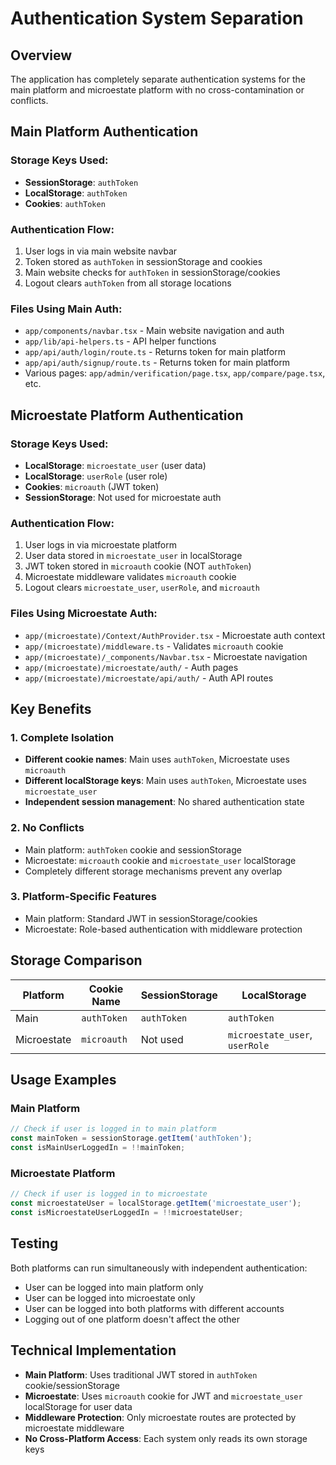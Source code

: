 # Authentication System Separation

## Overview
The application has completely separate authentication systems for the main platform and microestate platform with no cross-contamination or conflicts.

## Main Platform Authentication

### Storage Keys Used:
- **SessionStorage**: `authToken`
- **LocalStorage**: `authToken` 
- **Cookies**: `authToken`

### Authentication Flow:
1. User logs in via main website navbar
2. Token stored as `authToken` in sessionStorage and cookies
3. Main website checks for `authToken` in sessionStorage/cookies
4. Logout clears `authToken` from all storage locations

### Files Using Main Auth:
- `app/components/navbar.tsx` - Main website navigation and auth
- `app/lib/api-helpers.ts` - API helper functions
- `app/api/auth/login/route.ts` - Returns token for main platform
- `app/api/auth/signup/route.ts` - Returns token for main platform
- Various pages: `app/admin/verification/page.tsx`, `app/compare/page.tsx`, etc.

## Microestate Platform Authentication

### Storage Keys Used:
- **LocalStorage**: `microestate_user` (user data)
- **LocalStorage**: `userRole` (user role)
- **Cookies**: `microauth` (JWT token)
- **SessionStorage**: Not used for microestate auth

### Authentication Flow:
1. User logs in via microestate platform
2. User data stored in `microestate_user` in localStorage
3. JWT token stored in `microauth` cookie (NOT `authToken`)
4. Microestate middleware validates `microauth` cookie
5. Logout clears `microestate_user`, `userRole`, and `microauth`

### Files Using Microestate Auth:
- `app/(microestate)/Context/AuthProvider.tsx` - Microestate auth context
- `app/(microestate)/middleware.ts` - Validates `microauth` cookie
- `app/(microestate)/_components/Navbar.tsx` - Microestate navigation
- `app/(microestate)/microestate/auth/` - Auth pages
- `app/(microestate)/microestate/api/auth/` - Auth API routes

## Key Benefits

### 1. Complete Isolation
- **Different cookie names**: Main uses `authToken`, Microestate uses `microauth`
- **Different localStorage keys**: Main uses `authToken`, Microestate uses `microestate_user`
- **Independent session management**: No shared authentication state

### 2. No Conflicts
- Main platform: `authToken` cookie and sessionStorage
- Microestate: `microauth` cookie and `microestate_user` localStorage
- Completely different storage mechanisms prevent any overlap

### 3. Platform-Specific Features
- Main platform: Standard JWT in sessionStorage/cookies
- Microestate: Role-based authentication with middleware protection

## Storage Comparison

| Platform | Cookie Name | SessionStorage | LocalStorage |
|----------|------------|----------------|--------------|
| Main     | `authToken` | `authToken`    | `authToken`  |
| Microestate | `microauth` | Not used    | `microestate_user`, `userRole` |

## Usage Examples

### Main Platform
```javascript
// Check if user is logged in to main platform
const mainToken = sessionStorage.getItem('authToken');
const isMainUserLoggedIn = !!mainToken;
```

### Microestate Platform
```javascript
// Check if user is logged in to microestate
const microestateUser = localStorage.getItem('microestate_user');
const isMicroestateUserLoggedIn = !!microestateUser;
```

## Testing
Both platforms can run simultaneously with independent authentication:
- User can be logged into main platform only
- User can be logged into microestate only  
- User can be logged into both platforms with different accounts
- Logging out of one platform doesn't affect the other

## Technical Implementation
- **Main Platform**: Uses traditional JWT stored in `authToken` cookie/sessionStorage
- **Microestate**: Uses `microauth` cookie for JWT and `microestate_user` localStorage for user data
- **Middleware Protection**: Only microestate routes are protected by microestate middleware
- **No Cross-Platform Access**: Each system only reads its own storage keys
